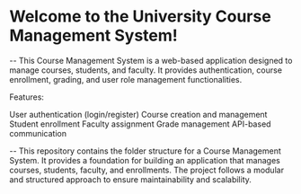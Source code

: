# Welcome to the University Course Management System!
-- This Course Management System is a web-based application designed to manage courses, students, and faculty. It provides authentication, course enrollment, grading, and user role management functionalities.

Features:

User authentication (login/register)
Course creation and management
Student enrollment
Faculty assignment
Grade management
API-based communication

-- This repository contains the folder structure for a Course Management System. It provides a foundation for building an application that manages courses, students, faculty, and enrollments. The project follows a modular and structured approach to ensure maintainability and scalability.
